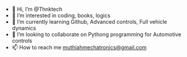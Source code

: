 - 👋 Hi, I’m @Thnktech
- 👀 I’m interested in coding, books, logics
- 🌱 I’m currently learning Github, Advanced controls, Full vehicle dynamics
- 💞️ I’m looking to collaborate on Pythong programming for Automotive controls
- 📫 How to reach me muthiahmechatronics@gmail.com

<!---
Thnktech/Thnktech is a ✨ special ✨ repository because its `README.md` (this file) appears on your GitHub profile.
You can click the Preview link to take a look at your changes.
--->
